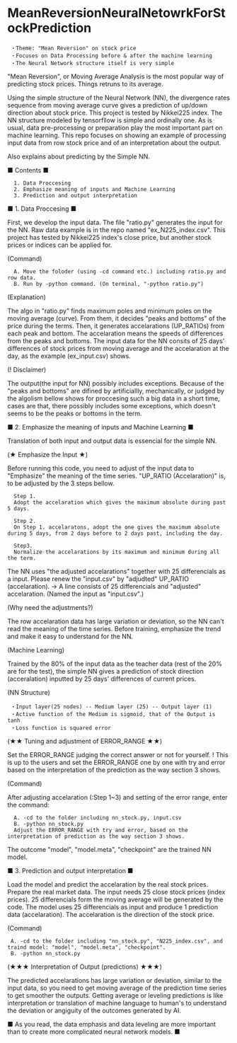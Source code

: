 # MeanReversionNeuralNetowrkForStockPrediction

     ・Theme: "Mean Reversion" on stock price
     ・Focuses on Data Processing before & after the machine learning
     ・The Neural Network structure itself is very simple

"Mean Reversion", or Moving Average Analysis is the most popular way of predicting stock prices. Things retruns to its average. 

Using the simple structure of the Neural Network (NN), the divergence rates sequence from moving average curve gives a prediction of up/down direction about stock price. This project is tested by Nikkei225 index. The NN structure modeled by tensorfllow is simple and ordinally one. As is usual, data pre-processing or preparation play the most important part on machine learning.
This repo focuses on showing an example of processing input data from row stock price and of an interpretation about the output.

Also explains about predicting by the Simple NN.

■ Contents ■

      1. Data Proccesing
      2. Emphasize meaning of inputs and Machine Learning
      3. Prediction and output interpretation

■ 1. Data Proccesing ■

  First, we develop the input data. The file "ratio.py" generates the input for the NN.
  Raw data example is in the repo named "ex_N225_index.csv". This project has tested by Nikkei225 index's close price, but another stock prices or indices can be applied for.

  (Command)
  
      A. Move the foloder (using -cd command etc.) including ratio.py and row data. 
      B. Run by -python command. (On terminal, "-python ratio.py")

  (Explanation)
  
   The algo in "ratio.py" finds maximum poles and minimum poles on the moving average (curve). From them, it decides "peaks and bottoms" of the price during the terms. Then, it generates accelarations (UP_RATIOs) from each peak and bottom. The accelaration means the speeds of differences from the peaks and bottoms. The input data for the NN consits of 25 days' differences of stock prices from moving average and the accelaration at the day, as the example (ex_input.csv) shows.
   
  (! Disclaimer)
  
   The output(the input for NN) possibly includes exceptions. Because of the "peaks and bottoms" are difined by artificiallly, mechanically, or judged by the algolism bellow shows for proccesing such a big data in a short time, cases are that, there possibly includes some exceptions, which doesn't seems to be the peaks or bottoms in the term.

■ 2. Emphasize the meaning of inputs and Machine Learning ■

   Translation of both input and output data is essencial for the simple NN. 
 
 (★ Emphasize the Input ★)
 
   Before running this code, you need to adjust of the input data to "Emphasize" the meaning of the time series.
    "UP_RATIO (Accelaration)" is, to be adjusted by the 3 steps bellow.
    
      Step 1.
      Adopt the accelaration which gives the maximum absolute during past 5 days.
    
      Step 2.
      On Step 1. accelaratons, adopt the one gives the maximum absolute during 5 days, from 2 days before to 2 days past, including the day.
    
      Step3.
      Normalize the accelarations by its maximum and minimum during all the term.
    
   The NN uses "the adjusted accelarations" together with 25 differencials as a input.
   Please renew the "input.csv" by "adjudted" UP_RATIO (accelaration).
   -> A line consists of 25 differencials and "adjusted" accelaration.
   (Named the input as "input.csv".)

 (Why need the adjustments?)
 
   The row accelaration data has large variation or deviation, so the NN can't read the meaning of the time series. Before training, emphasize the trend and make it easy to understand for the NN.
 
 (Machine Learning)
 
   Trained by the 80% of the input data as the teacher data (rest of the 20% are for the test), the simple NN gives a prediction of stock direction (acceralation) inputted by 25 days' differences of current prices.
  
  (NN Structure)
  
     ・Input layer(25 nodes) -- Medium layer (25) -- Output layer (1)
     ・Active function of the Medium is sigmoid, that of the Output is tanh
     ・Loss function is squared error
   
  (★★ Tuning and adjustment of ERROR_RANGE ★★)
  
  Set the ERROR_RANGE judging the correct answer or not for yourself.
  ! This is up to the users and set the ERROR_RANGE one by one with try and error based on the interpretation of the prediction as the way section 3 shows.
   
   (Command)
   
  After adjusting accelaration (:Step 1~3) and setting of the error range, enter the command:
 
      A. -cd to the folder including nn_stock.py, input.csv
      B. -python nn_stock.py
      Adjust the ERROR_RANGE with try and error, based on the interpretation of prediction as the way section 3 shows.

  The outcome "model", "model.meta", "checkpoint" are the trained NN model.
  
■ 3. Prediction and output interpretation ■

   Load the model and predict the accelaration by the real stock prices.
   Prepare the real market data. The input needs 25 close stock prices (index prices). 25 differencials form the moving average will be generated by the code. The model uses 25 differencials as input and produce 1 prediction data (accelaration). The accelaration is the direction of the stock price.
  
   (Command)

     A. -cd to the folder including "nn_stock.py", "N225_index.csv", and traind model: "model", "model.meta", "checkpoint".
     B. -python nn_stock.py
     
   (★★★ Interpretation of Output (predictions) ★★★)
   
   The predicted accelarations has large variation or deviation, similar to the input data, so you need to get moving average of the prediction time series to get smoother the outputs. Getting average or leveling predictions is like interpretation or translation of machine language to human's to understand the deviation or angiguity of the outcomes generated by AI.
    
■ As you read, the data emphasis and data leveling are more important than to create more complicated neural network models. ■


